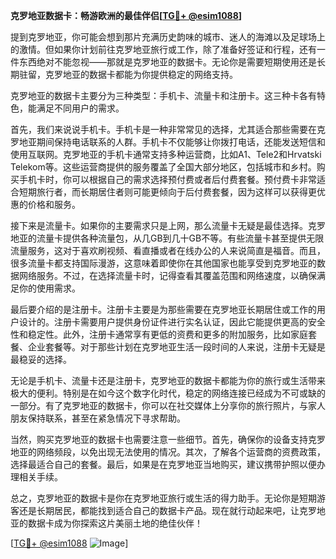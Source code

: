 **克罗地亚数据卡：畅游欧洲的最佳伴侣[[TG💪+ @esim1088](https://t.me/s/esim1088)]**

提到克罗地亚，你可能会想到那片充满历史韵味的城市、迷人的海滩以及足球场上的激情。但如果你计划前往克罗地亚旅行或工作，除了准备好签证和行程，还有一件东西绝对不能忽视——那就是克罗地亚的数据卡。无论你是需要短期使用还是长期驻留，克罗地亚的数据卡都能为你提供稳定的网络支持。

克罗地亚的数据卡主要分为三种类型：手机卡、流量卡和注册卡。这三种卡各有特色，能满足不同用户的需求。

首先，我们来说说手机卡。手机卡是一种非常常见的选择，尤其适合那些需要在克罗地亚期间保持电话联系的人群。手机卡不仅能够让你拨打电话，还能发送短信和使用互联网。克罗地亚的手机卡通常支持多种运营商，比如A1、Tele2和Hrvatski Telekom等。这些运营商提供的服务覆盖了全国大部分地区，包括城市和乡村。购买手机卡时，你可以根据自己的需求选择预付费或者后付费套餐。预付费卡非常适合短期旅行者，而长期居住者则可能更倾向于后付费套餐，因为这样可以获得更优惠的价格和服务。

接下来是流量卡。如果你的主要需求只是上网，那么流量卡无疑是最佳选择。克罗地亚的流量卡提供各种流量包，从几GB到几十GB不等。有些流量卡甚至提供无限流量服务，这对于喜欢刷视频、看直播或者在线办公的人来说简直是福音。而且，很多流量卡都支持国际漫游，这意味着即使你在其他国家也能享受到克罗地亚的数据网络服务。不过，在选择流量卡时，记得查看其覆盖范围和网络速度，以确保满足你的使用需求。

最后要介绍的是注册卡。注册卡主要是为那些需要在克罗地亚长期居住或工作的用户设计的。注册卡需要用户提供身份证件进行实名认证，因此它能提供更高的安全性和稳定性。此外，注册卡通常享有更低的资费和更多的附加服务，比如家庭套餐、企业套餐等。对于那些计划在克罗地亚生活一段时间的人来说，注册卡无疑是最稳妥的选择。

无论是手机卡、流量卡还是注册卡，克罗地亚的数据卡都能为你的旅行或生活带来极大的便利。特别是在如今这个数字化时代，稳定的网络连接已经成为不可或缺的一部分。有了克罗地亚的数据卡，你可以在社交媒体上分享你的旅行照片，与家人朋友保持联系，甚至在紧急情况下寻求帮助。

当然，购买克罗地亚的数据卡也需要注意一些细节。首先，确保你的设备支持克罗地亚的网络频段，以免出现无法使用的情况。其次，了解各个运营商的资费政策，选择最适合自己的套餐。最后，如果是在克罗地亚当地购买，建议携带护照以便办理相关手续。

总之，克罗地亚的数据卡是你在克罗地亚旅行或生活的得力助手。无论你是短期游客还是长期居民，都能找到适合自己的数据卡产品。现在就行动起来吧，让克罗地亚的数据卡成为你探索这片美丽土地的绝佳伙伴！

[[TG💪+ @esim1088](https://t.me/s/esim1088) ![Image](https://i.postimg.cc/4NQfJmqS/Snipaste-2025-05-13-00-14-12.png)]